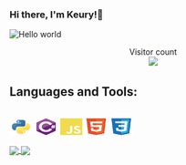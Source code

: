 ### Hi there, I'm Keury!👋


<img src="https://raw.githubusercontent.com/sagar-viradiya/sagar-viradiya/master/resources/banner.png" alt="Hello world">

<p align="center"> 
  Visitor count<br>
  <img src="https://profile-counter.glitch.me/KeuryLendof/count.svg" />
</p>

## Languages and Tools:

</div>
<div style="display: inline_block"><br>
  
  <img align="center" alt="Keury-Python" height="30" width="40" src="https://raw.githubusercontent.com/devicons/devicon/master/icons/python/python-original.svg">
  <img align="center" alt="Keury-Csharp" height="30" width="40" src="https://raw.githubusercontent.com/devicons/devicon/master/icons/csharp/csharp-original.svg">
  <img align="center" alt="Keury-Js" height="30" width="40" src="https://raw.githubusercontent.com/devicons/devicon/master/icons/javascript/javascript-plain.svg">
  <img align="center" alt="Keury-HTML" height="30" width="40" src="https://raw.githubusercontent.com/devicons/devicon/master/icons/html5/html5-original.svg">
  <img align="center" alt="Keury-CSS" height="30" width="40" src="https://raw.githubusercontent.com/devicons/devicon/master/icons/css3/css3-original.svg">
</div>
<br />

<a href="https://github.com/KeuryLendof/KeuryLendof">
<img align="center" height="220px" src="https://github-readme-stats.vercel.app/api/top-langs/?username=KeuryLendof&hide=java,html&title_color=EDF2F4&text_color=8D99AE&icon_color=EF233C&bg_color=2B2D42">
</a>
<a href="https://github.com/KeuryLendof/KeuryLendof">
<img align="center" height="220px" src="https://github-readme-stats.vercel.app/api?username=KeuryLendof&&show_icons=true&title_color=EDF2F4&icon_color=EF233C&text_color=8D99AE&bg_color=2B2D42">
</a>





